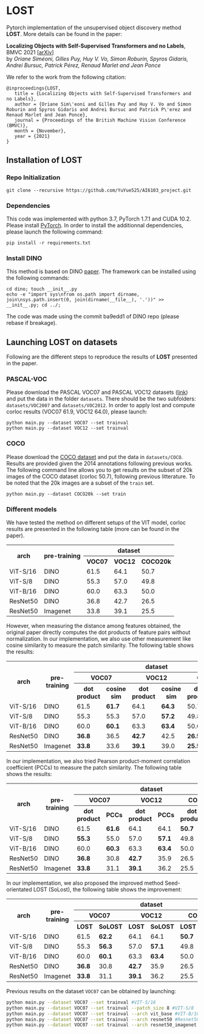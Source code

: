 # LOST 
Pytorch implementation of the unsupervised object discovery method **LOST**. More details can be found in the paper:

**Localizing Objects with Self-Supervised Transformers and no Labels**, BMVC 2021 [[arXiv](https://arxiv.org/abs/2109.14279)]  
by *Oriane Siméoni, Gilles Puy, Huy V. Vo, Simon Roburin, Spyros Gidaris, Andrei Bursuc, Patrick Pérez, Renaud Marlet and Jean Ponce*

We refer to the work from the following citation:


```
@inproceedings{LOST,
   title = {Localizing Objects with Self-Supervised Transformers and no Labels},
   author = {Oriane Sim\'eoni and Gilles Puy and Huy V. Vo and Simon Roburin and Spyros Gidaris and Andrei Bursuc and Patrick P\'erez and Renaud Marlet and Jean Ponce},
   journal = {Proceedings of the British Machine Vision Conference (BMVC)},
   month = {November},
   year = {2021}
}
```

## Installation of LOST

### Repo Initialization

```
git clone --recursive https://github.com/YuYue525/AI6103_project.git
```

### Dependencies

This code was implemented with python 3.7, PyTorch 1.7.1 and CUDA 10.2. Please install [PyTorch](https://pytorch.org/). In order to install the additionnal dependencies, please launch the following command:

```
pip install -r requirements.txt
```

### Install DINO
This method is based on DINO [paper](https://arxiv.org/pdf/2104.14294.pdf). The framework can be installed using the following commands:
```
cd dino; touch __init__.py
echo -e "import sys\nfrom os.path import dirname, join\nsys.path.insert(0, join(dirname(__file__), '.'))" >> __init__.py; cd ../;
```

The code was made using the commit ba9edd1 of DINO repo (please rebase if breakage).

## Launching LOST on datasets
Following are the different steps to reproduce the results of **LOST** presented in the paper. 

### PASCAL-VOC
Please download the PASCAL VOC07 and PASCAL VOC12 datasets ([link](http://host.robots.ox.ac.uk/pascal/VOC/)) and put the data in the folder `datasets`. There should be the two subfolders: `datasets/VOC2007` and `datasets/VOC2012`. In order to apply lost and compute corloc results (VOC07 61.9, VOC12 64.0), please launch:
```
python main.py --dataset VOC07 --set trainval
python main.py --dataset VOC12 --set trainval
```

### COCO
Please download the [COCO dataset](https://cocodataset.org/#home) and put the data in  `datasets/COCO`. Results are provided given the 2014 annotations following previous works. The following command line allows you to get results on the subset of 20k images of the COCO dataset (corloc 50.7), following previous litterature. To be noted that the 20k images are a subset of the `train` set.
```
python main.py --dataset COCO20k --set train
```

### Different models
We have tested the method on different setups of the VIT model, corloc results are presented in the following table (more can be found in the paper). 

<table>
  <tr>
    <th rowspan="2">arch</th>
    <th rowspan="2">pre-training</th>
    <th colspan="3">dataset</th>
  </tr>
  <tr>
    <th>VOC07</th>
    <th>VOC12</th>
    <th>COCO20k</th>
  </tr>
  <tr>
    <td>ViT-S/16</td>
    <td>DINO</td>
    <td>61.5</td>
    <td>64.1</td>
    <td>50.7</td>
  <tr>
  <tr>
    <td>ViT-S/8</td>
    <td>DINO</td>
    <td>55.3</td>
    <td>57.0</td>
    <td>49.8</td>
  <tr>
  <tr>
    <td>ViT-B/16</td>
    <td>DINO</td>
    <td>60.0</td>
    <td>63.3</td>
    <td>50.0</td>
  <tr>
  <tr>
    <td>ResNet50</td>
    <td>DINO</td>
    <td>36.8</td>
    <td>42.7</td>
    <td>26.5</td>
  <tr>
  <tr>
    <td>ResNet50</td>
    <td>Imagenet</td>
    <td>33.8</td>
    <td>39.1</td>
    <td>25.5</td>
  <tr>
</table>

However, when measuring the distance among features obtained, the original paper directly computes the dot products of feature pairs without normalization. In our implementation, we also use other measurement like cosine similarity to measure the patch similarity. The following table shows the results:

<table>
  <tr>
    <th rowspan="3">arch</th>
    <th rowspan="3">pre-training</th>
    <th colspan="6">dataset</th>
  </tr>
  <tr>
    <th colspan="2">VOC07</th>
    <th colspan="2">VOC12</th>
    <th colspan="2">COCO20k</th>
  </tr>
   <tr>
    <th>dot product</th>
    <th>cosine sim</th>
    <th>dot product</th>
    <th>cosine sim</th>
    <th>dot product</th>
    <th>cosine sim</th>
  </tr>
  <tr>
    <td>ViT-S/16</td>
    <td>DINO</td>
    <td>61.5</td>
    <td><B>61.7</td>
    <td>64.1</td>
    <td><B>64.3</td>
    <td>50.7</td>
    <td>50.7</td>
  <tr>
  <tr>
    <td>ViT-S/8</td>
    <td>DINO</td>
    <td>55.3</td>
    <td>55.3</td>
    <td>57.0</td>
    <td><B>57.2</td>
    <td>49.8</td>
    <td><B>49.9</td>
  <tr>
  <tr>
    <td>ViT-B/16</td>
    <td>DINO</td>
    <td>60.0</td>
    <td><B>60.1</td>
    <td>63.3</td>
    <td><B>63.4</td>
    <td>50.0</td>
    <td>50.0</td>
  <tr>
  <tr>
    <td>ResNet50</td>
    <td>DINO</td>
    <td><B>36.8</td>
    <td>36.5</td>
    <td><B>42.7</td>
    <td>42.5</td>
    <td><B>26.5</td>
    <td>26.4</td>
  <tr>
  <tr>
    <td>ResNet50</td>
    <td>Imagenet</td>
    <td><B>33.8</td>
    <td>33.6</td>
    <td><B>39.1</td>
    <td>39.0</td>
    <td><B>25.5</td>
    <td>25.4</td>
  <tr>
</table>

In our implementation, we also tried Pearson product-moment correlation coefficient (PCCs) to measure the patch similarity. The following table shows the results:

<table>
  <tr>
    <th rowspan="3">arch</th>
    <th rowspan="3">pre-training</th>
    <th colspan="6">dataset</th>
  </tr>
  <tr>
    <th colspan="2">VOC07</th>
    <th colspan="2">VOC12</th>
    <th colspan="2">COCO20k</th>
  </tr>
   <tr>
    <th>dot product</th>
    <th>PCCs</th>
    <th>dot product</th>
    <th>PCCs</th>
    <th>dot product</th>
    <th>PCCs</th>
  </tr>
  <tr>
    <td>ViT-S/16</td>
    <td>DINO</td>
    <td>61.5</td>
    <td><B>61.6</td>
    <td>64.1</td>
    <td>64.1</td>
    <td><B>50.7</td>
    <td>50.6</td>
  <tr>
  <tr>
    <td>ViT-S/8</td>
    <td>DINO</td>
    <td><B>55.3</td>
    <td>55.0</td>
    <td>57.0</td>
    <td><B>57.1</td>
    <td>49.8</td>
    <td>49.8</td>
  <tr>
  <tr>
    <td>ViT-B/16</td>
    <td>DINO</td>
    <td>60.0</td>
    <td><B>60.3</td>
    <td>63.3</td>
    <td><B>63.4</td>
    <td>50.0</td>
    <td><B>50.3</td>
  <tr>
  <tr>
    <td>ResNet50</td>
    <td>DINO</td>
    <td><B>36.8</td>
    <td>30.8</td>
    <td><B>42.7</td>
    <td>35.9</td>
    <td>26.5</td>
    <td>26.5</td>
  <tr>
  <tr>
    <td>ResNet50</td>
    <td>Imagenet</td>
    <td><B>33.8</td>
    <td>31.1</td>
    <td><B>39.1</td>
    <td>36.2</td>
    <td>25.5</td>
    <td>25.5</td>
  <tr>
</table>
     
In our implementation, we also proposed the improved method Seed-orientated LOST (SoLost), the following table shows the improvement:
     
<table>
  <tr>
    <th rowspan="3">arch</th>
    <th rowspan="3">pre-training</th>
    <th colspan="6">dataset</th>
  </tr>
  <tr>
    <th colspan="2">VOC07</th>
    <th colspan="2">VOC12</th>
    <th colspan="2">COCO20k</th>
  </tr>
   <tr>
    <th>LOST</th>
    <th>SoLOST</th>
    <th>LOST</th>
    <th>SoLOST</th>
    <th>LOST</th>
    <th>SoLOST</th>
  </tr>
  <tr>
    <td>ViT-S/16</td>
    <td>DINO</td>
    <td>61.5</td>
    <td><B>62.2</td>
    <td>64.1</td>
    <td>64.1</td>
    <td><B>50.7</td>
    <td>50.6</td>
  <tr>
  <tr>
    <td>ViT-S/8</td>
    <td>DINO</td>
    <td>55.3</td>
    <td><B>56.3</td>
    <td>57.0</td>
    <td><B>57.1</td>
    <td>49.8</td>
    <td>49.8</td>
  <tr>
  <tr>
    <td>ViT-B/16</td>
    <td>DINO</td>
    <td>60.0</td>
    <td><B>60.1</td>
    <td>63.3</td>
    <td><B>63.4</td>
    <td>50.0</td>
    <td><B>50.3</td>
  <tr>
  <tr>
    <td>ResNet50</td>
    <td>DINO</td>
    <td><B>36.8</td>
    <td>30.8</td>
    <td><B>42.7</td>
    <td>35.9</td>
    <td>26.5</td>
    <td>26.5</td>
  <tr>
  <tr>
    <td>ResNet50</td>
    <td>Imagenet</td>
    <td><B>33.8</td>
    <td>31.1</td>
    <td><B>39.1</td>
    <td>36.2</td>
    <td>25.5</td>
    <td>25.5</td>
  <tr>
</table>

Previous results on the dataset `VOC07` can be obtained by launching: 
```bash
python main.py --dataset VOC07 --set trainval #VIT-S/16
python main.py --dataset VOC07 --set trainval --patch_size 8 #VIT-S/8
python main.py --dataset VOC07 --set trainval --arch vit_base #VIT-B/16
python main.py --dataset VOC07 --set trainval --arch resnet50 #Resnet50/DINO
python main.py --dataset VOC07 --set trainval --arch resnet50_imagenet #Resnet50/imagenet
```
